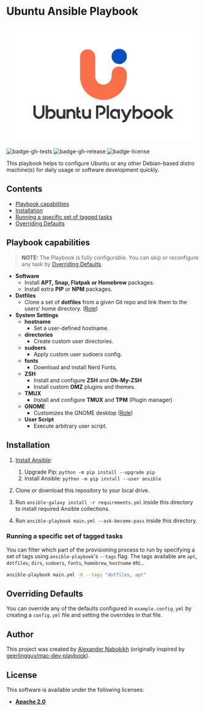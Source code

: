 # Ubuntu Ansible Playbook

![Logo](files/logo.png)

![badge-gh-tests]
![badge-gh-release]
![badge-license]

This playbook helps to configure Ubuntu or any other Debian-based distro machine(s) for daily usage or software development quickly.

## Contents

- [Playbook capabilities](#playbook-capabilities)
- [Installation](#installation)
- [Running a specific set of tagged tasks](#running-a-specific-set-of-tagged-tasks)
- [Overriding Defaults](#overriding-defaults)

## Playbook capabilities

> **NOTE:** The Playbook is fully configurable. You can skip or reconfigure any task by [Overriding Defaults](#overriding-defaults).

- **Software**
  - Install **APT, Snap, Flatpak or Homebrew** packages.
  - Install extra **PIP** or **NPM** packages.
- **Dotfiles**
  - Clone a set of **dotfiles** from a given Git repo and link them to the users' home directory. ([Role](https://github.com/geerlingguy/ansible-role-dotfiles))
- **System Settings**
  - **hostname**
    - Set a user-defined hostname.
  - **directories**
    - Create custom user directories.
  - **sudoers**
    - Apply custom user sudoers config.
  - **fonts**
    - Download and install Nerd Fonts.
  - **ZSH**
    - Install and configure **ZSH** and **Oh-My-ZSH**
    - Install custom **OMZ** plugins and themes.
  - **TMUX**
    - Install and configure **TMUX** and **TPM** (Plugin manager)
  - **GNOME**
    - Customizes the GNOME desktop ([Role](https://github.com/PeterMosmans/ansible-role-customize-gnome/))
  - **User Script**
    - Execute arbitrary user script.

## Installation

1. [Install Ansible](https://docs.ansible.com/ansible/latest/installation_guide/index.html):

   1. Upgrade Pip: `python -m pip install --upgrade pip`
   2. Install Ansible: `python -m pip install --user ansible`

2. Clone or download this repository to your local drive.
3. Run `ansible-galaxy install -r requirements.yml` inside this directory to install required Ansible collections.
4. Run `ansible-playbook main.yml --ask-become-pass` inside this directory.

### Running a specific set of tagged tasks

You can filter which part of the provisioning process to run by specifying a set of tags using `ansible-playbook`'s `--tags` flag. The tags available are `apt`, `dotfiles`, `dirs`, `sudoers`, `fonts`, `homebrew`, `hostname` etc..

```sh
ansible-playbook main.yml -K --tags "dotfiles, apt"
```

## Overriding Defaults

You can override any of the defaults configured in `example.config.yml` by creating a `config.yml` file and setting the overrides in that file.

## Author

This project was created by [Alexander Nabokikh](https://www.linkedin.com/in/nabokih/) (originally inspired by [geerlingguy/mac-dev-playbook](https://github.com/geerlingguy/mac-dev-playbook)).

## License

This software is available under the following licenses:

- **[Apache 2.0](https://github.com/AlexNabokikh/mac-playbook/blob/master/LICENSE)**

[badge-gh-tests]: https://github.com/AlexNabokikh/ubuntu-playbook/actions/workflows/test.yml/badge.svg
[badge-gh-release]: https://github.com/AlexNabokikh/ubuntu-playbook/actions/workflows/release.yaml/badge.svg
[badge-license]: https://img.shields.io/badge/License-Apache%202.0-informational
